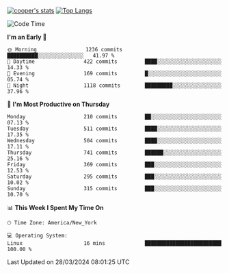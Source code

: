 [![cooper's stats](https://github-readme-stats-dwoluvhms-coopjz.vercel.app/api?username=coopjz&count_private=true)](https://github.com/coopjz/github-readme-stats)
[![Top Langs](https://github-readme-stats-dwoluvhms-coopjz.vercel.app/api/top-langs/?username=coopjz&count_private=true&langs_count=8&layout=compact)](https://github.com/coopjz/github-readme-stats)
<!--START_SECTION:waka-->
![Code Time](http://img.shields.io/badge/Code%20Time-1%20hr%2030%20mins-blue)

**I'm an Early 🐤** 

```text
🌞 Morning                1236 commits        ██████████░░░░░░░░░░░░░░░   41.97 % 
🌆 Daytime                422 commits         ████░░░░░░░░░░░░░░░░░░░░░   14.33 % 
🌃 Evening                169 commits         █░░░░░░░░░░░░░░░░░░░░░░░░   05.74 % 
🌙 Night                  1118 commits        █████████░░░░░░░░░░░░░░░░   37.96 % 
```
📅 **I'm Most Productive on Thursday** 

```text
Monday                   210 commits         ██░░░░░░░░░░░░░░░░░░░░░░░   07.13 % 
Tuesday                  511 commits         ████░░░░░░░░░░░░░░░░░░░░░   17.35 % 
Wednesday                504 commits         ████░░░░░░░░░░░░░░░░░░░░░   17.11 % 
Thursday                 741 commits         ██████░░░░░░░░░░░░░░░░░░░   25.16 % 
Friday                   369 commits         ███░░░░░░░░░░░░░░░░░░░░░░   12.53 % 
Saturday                 295 commits         ███░░░░░░░░░░░░░░░░░░░░░░   10.02 % 
Sunday                   315 commits         ███░░░░░░░░░░░░░░░░░░░░░░   10.70 % 
```


📊 **This Week I Spent My Time On** 

```text
🕑︎ Time Zone: America/New_York

💻 Operating System: 
Linux                    16 mins             █████████████████████████   100.00 % 
```


 Last Updated on 28/03/2024 08:01:25 UTC
<!--END_SECTION:waka-->
